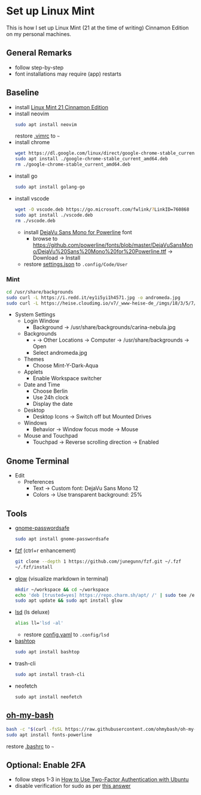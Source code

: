 # Set up Linux Mint

This is how I set up Linux Mint (21 at the time of writing) Cinnamon Edition on my personal machines.

## General Remarks

- follow step-by-step
- font installations may require (app) restarts

## Baseline

- install [Linux Mint 21 Cinnamon Edition](https://www.linuxmint.com/edition.php?id=299)
- install neovim
  ```bash
  sudo apt install neovim
  ```
  restore [.vimrc](.vimrc) to `~`
- install chrome
  ```bash
  wget https://dl.google.com/linux/direct/google-chrome-stable_current_amd64.deb
  sudo apt install ./google-chrome-stable_current_amd64.deb
  rm ./google-chrome-stable_current_amd64.deb
  ```
- install go
  ```bash
  sudo apt install golang-go
  ```
- install vscode
  ```bash
  wget -O vscode.deb https://go.microsoft.com/fwlink/?LinkID=760868
  sudo apt install ./vscode.deb
  rm ./vscode.deb
  ```
  - install [DejaVu Sans Mono for Powerline](https://stackoverflow.com/questions/64036536/strange-characters-for-ohmyz-in-vscode) font
    - browse to https://github.com/powerline/fonts/blob/master/DejaVuSansMono/DejaVu%20Sans%20Mono%20for%20Powerline.ttf -> Download -> Install 
  - restore [settings.json](.config/Code/User/settings.json) to `.config/Code/User`

### Mint

```bash
cd /usr/share/backgrounds
sudo curl -L https://i.redd.it/ey1i5yi1h4571.jpg -o andromeda.jpg
sudo curl -L https://heise.cloudimg.io/v7/_www-heise-de_/imgs/18/3/5/7/4/9/2/6/main_image_star-forming_region_carina_nircam_final-5mb.jpg-e2ced363d8019611.jpeg -o carina-nebula.jpg
```

- System Settings
  - Login Window
    - Background -> /usr/share/backgrounds/carina-nebula.jpg
  - Backgrounds 
    - `+` -> Other Locations -> Computer -> /usr/share/backgrounds -> Open
    - Select andromeda.jpg
  - Themes
    - Choose Mint-Y-Dark-Aqua
  - Applets
    - Enable Workspace switcher
  - Date and Time
    - Choose Berlin
    - Use 24h clock
    - Display the date
  - Desktop
    - Desktop Icons -> Switch off but Mounted Drives
  - Windows
    - Behavior -> Window focus mode -> Mouse
  - Mouse and Touchpad
    - Touchpad -> Reverse scrolling direction -> Enabled

## Gnome Terminal

- Edit
  - Preferences
    - Text -> Custom font: DejaVu Sans Mono 12
    - Colors -> Use transparent background: 25%

## Tools

- [gnome-passwordsafe](https://gitlab.gnome.org/World/PasswordSafe)
  ```bash
  sudo apt install gnome-passwordsafe
  ```
- [fzf](https://github.com/junegunn/fzf) (ctrl+r enhancement)
  ```bash
  git clone --depth 1 https://github.com/junegunn/fzf.git ~/.fzf
  ~/.fzf/install
  ```
- [glow](https://github.com/charmbracelet/glow) (visualize markdown in terminal)
  ```bash
  mkdir ~/workspace && cd ~/workspace
  echo 'deb [trusted=yes] https://repo.charm.sh/apt/ /' | sudo tee /etc/apt/sources.list.d/charm.list
  sudo apt update && sudo apt install glow
  ```
- [lsd](https://github.com/Peltoche/lsd#installation) (ls deluxe)
  ```bash
  alias ll='lsd -al'
  ```
  - restore [config.yaml](.config/lsd/config.yaml) to `.config/lsd`
- [bashtop](https://github.com/aristocratos/bashtop)
  ```bash
  sudo apt install bashtop
  ```
- trash-cli
  ```bash
  sudo apt install trash-cli
  ```
- neofetch
  ```neofetch
  sudo apt install neofetch
  ```

## [oh-my-bash](https://github.com/ohmybash/oh-my-bash)

```bash
bash -c "$(curl -fsSL https://raw.githubusercontent.com/ohmybash/oh-my-bash/master/tools/install.sh)"
sudo apt install fonts-powerline
```

restore [.bashrc](.bashrc) to `~`

## Optional: Enable 2FA

- follow steps 1-3 in [How to Use Two-Factor Authentication with Ubuntu](https://www.tecmint.com/enable-two-factor-authentication-in-ubuntu/)
- disable verification for sudo as per [this answer](https://askubuntu.com/a/942583)
